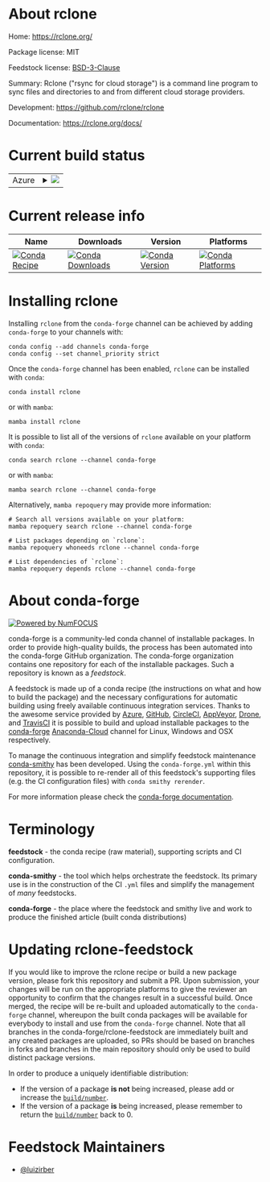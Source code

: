 About rclone
============

Home: https://rclone.org/

Package license: MIT

Feedstock license: [BSD-3-Clause](https://github.com/conda-forge/rclone-feedstock/blob/main/LICENSE.txt)

Summary: Rclone ("rsync for cloud storage") is a command line program to
sync files and directories to and from different cloud storage providers.


Development: https://github.com/rclone/rclone

Documentation: https://rclone.org/docs/

Current build status
====================


<table>
    
  <tr>
    <td>Azure</td>
    <td>
      <details>
        <summary>
          <a href="https://dev.azure.com/conda-forge/feedstock-builds/_build/latest?definitionId=8425&branchName=main">
            <img src="https://dev.azure.com/conda-forge/feedstock-builds/_apis/build/status/rclone-feedstock?branchName=main">
          </a>
        </summary>
        <table>
          <thead><tr><th>Variant</th><th>Status</th></tr></thead>
          <tbody><tr>
              <td>linux_64</td>
              <td>
                <a href="https://dev.azure.com/conda-forge/feedstock-builds/_build/latest?definitionId=8425&branchName=main">
                  <img src="https://dev.azure.com/conda-forge/feedstock-builds/_apis/build/status/rclone-feedstock?branchName=main&jobName=linux&configuration=linux%20linux_64_" alt="variant">
                </a>
              </td>
            </tr><tr>
              <td>osx_64</td>
              <td>
                <a href="https://dev.azure.com/conda-forge/feedstock-builds/_build/latest?definitionId=8425&branchName=main">
                  <img src="https://dev.azure.com/conda-forge/feedstock-builds/_apis/build/status/rclone-feedstock?branchName=main&jobName=osx&configuration=osx%20osx_64_" alt="variant">
                </a>
              </td>
            </tr><tr>
              <td>osx_arm64</td>
              <td>
                <a href="https://dev.azure.com/conda-forge/feedstock-builds/_build/latest?definitionId=8425&branchName=main">
                  <img src="https://dev.azure.com/conda-forge/feedstock-builds/_apis/build/status/rclone-feedstock?branchName=main&jobName=osx&configuration=osx%20osx_arm64_" alt="variant">
                </a>
              </td>
            </tr><tr>
              <td>win_64</td>
              <td>
                <a href="https://dev.azure.com/conda-forge/feedstock-builds/_build/latest?definitionId=8425&branchName=main">
                  <img src="https://dev.azure.com/conda-forge/feedstock-builds/_apis/build/status/rclone-feedstock?branchName=main&jobName=win&configuration=win%20win_64_" alt="variant">
                </a>
              </td>
            </tr>
          </tbody>
        </table>
      </details>
    </td>
  </tr>
</table>

Current release info
====================

| Name | Downloads | Version | Platforms |
| --- | --- | --- | --- |
| [![Conda Recipe](https://img.shields.io/badge/recipe-rclone-green.svg)](https://anaconda.org/conda-forge/rclone) | [![Conda Downloads](https://img.shields.io/conda/dn/conda-forge/rclone.svg)](https://anaconda.org/conda-forge/rclone) | [![Conda Version](https://img.shields.io/conda/vn/conda-forge/rclone.svg)](https://anaconda.org/conda-forge/rclone) | [![Conda Platforms](https://img.shields.io/conda/pn/conda-forge/rclone.svg)](https://anaconda.org/conda-forge/rclone) |

Installing rclone
=================

Installing `rclone` from the `conda-forge` channel can be achieved by adding `conda-forge` to your channels with:

```
conda config --add channels conda-forge
conda config --set channel_priority strict
```

Once the `conda-forge` channel has been enabled, `rclone` can be installed with `conda`:

```
conda install rclone
```

or with `mamba`:

```
mamba install rclone
```

It is possible to list all of the versions of `rclone` available on your platform with `conda`:

```
conda search rclone --channel conda-forge
```

or with `mamba`:

```
mamba search rclone --channel conda-forge
```

Alternatively, `mamba repoquery` may provide more information:

```
# Search all versions available on your platform:
mamba repoquery search rclone --channel conda-forge

# List packages depending on `rclone`:
mamba repoquery whoneeds rclone --channel conda-forge

# List dependencies of `rclone`:
mamba repoquery depends rclone --channel conda-forge
```


About conda-forge
=================

[![Powered by
NumFOCUS](https://img.shields.io/badge/powered%20by-NumFOCUS-orange.svg?style=flat&colorA=E1523D&colorB=007D8A)](https://numfocus.org)

conda-forge is a community-led conda channel of installable packages.
In order to provide high-quality builds, the process has been automated into the
conda-forge GitHub organization. The conda-forge organization contains one repository
for each of the installable packages. Such a repository is known as a *feedstock*.

A feedstock is made up of a conda recipe (the instructions on what and how to build
the package) and the necessary configurations for automatic building using freely
available continuous integration services. Thanks to the awesome service provided by
[Azure](https://azure.microsoft.com/en-us/services/devops/), [GitHub](https://github.com/),
[CircleCI](https://circleci.com/), [AppVeyor](https://www.appveyor.com/),
[Drone](https://cloud.drone.io/welcome), and [TravisCI](https://travis-ci.com/)
it is possible to build and upload installable packages to the
[conda-forge](https://anaconda.org/conda-forge) [Anaconda-Cloud](https://anaconda.org/)
channel for Linux, Windows and OSX respectively.

To manage the continuous integration and simplify feedstock maintenance
[conda-smithy](https://github.com/conda-forge/conda-smithy) has been developed.
Using the ``conda-forge.yml`` within this repository, it is possible to re-render all of
this feedstock's supporting files (e.g. the CI configuration files) with ``conda smithy rerender``.

For more information please check the [conda-forge documentation](https://conda-forge.org/docs/).

Terminology
===========

**feedstock** - the conda recipe (raw material), supporting scripts and CI configuration.

**conda-smithy** - the tool which helps orchestrate the feedstock.
                   Its primary use is in the construction of the CI ``.yml`` files
                   and simplify the management of *many* feedstocks.

**conda-forge** - the place where the feedstock and smithy live and work to
                  produce the finished article (built conda distributions)


Updating rclone-feedstock
=========================

If you would like to improve the rclone recipe or build a new
package version, please fork this repository and submit a PR. Upon submission,
your changes will be run on the appropriate platforms to give the reviewer an
opportunity to confirm that the changes result in a successful build. Once
merged, the recipe will be re-built and uploaded automatically to the
`conda-forge` channel, whereupon the built conda packages will be available for
everybody to install and use from the `conda-forge` channel.
Note that all branches in the conda-forge/rclone-feedstock are
immediately built and any created packages are uploaded, so PRs should be based
on branches in forks and branches in the main repository should only be used to
build distinct package versions.

In order to produce a uniquely identifiable distribution:
 * If the version of a package **is not** being increased, please add or increase
   the [``build/number``](https://docs.conda.io/projects/conda-build/en/latest/resources/define-metadata.html#build-number-and-string).
 * If the version of a package **is** being increased, please remember to return
   the [``build/number``](https://docs.conda.io/projects/conda-build/en/latest/resources/define-metadata.html#build-number-and-string)
   back to 0.

Feedstock Maintainers
=====================

* [@luizirber](https://github.com/luizirber/)

